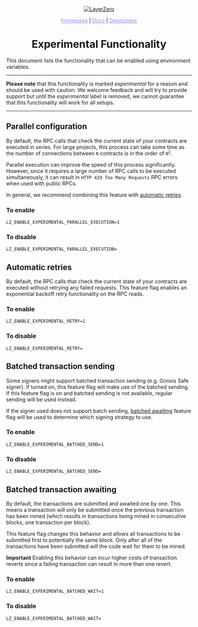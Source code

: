 <p align="center">
  <a href="https://layerzero.network">
    <img alt="LayerZero" style="max-width: 500px" src="https://d3a2dpnnrypp5h.cloudfront.net/bridge-app/lz.png"/>
  </a>
</p>

<p align="center">
  <a href="https://layerzero.network" style="color: #a77dff">Homepage</a> | <a href="https://docs.layerzero.network/" style="color: #a77dff">Docs</a> | <a href="https://layerzero.network/developers" style="color: #a77dff">Developers</a>
</p>

<h1 align="center">Experimental Functionality</h1>

This document lists the functionality that can be enabled using environment variables.

---

**Please note** that this functionality is marked _experimental_ for a reason and should be used with caution. We welcome feedback and will try to provide support but until the _experimental_ label is removed, we cannot guarantee that this functionality will work for all setups.

---

## Parallel configuration <a id="parallel-configuration"></a>

By default, the RPC calls that check the current state of your contracts are executed in series. For large projects, this process can take some time as the number of connections between `N` contracts is in the order of <code>N<sup>2</sup></code>.

Parallel execution can improve the speed of this process significantly. However, since it requires a large number of RPC calls to be executed simultaneously, it can result in `HTTP 429 Too Many Requests` RPC errors when used with public RPCs.

In general, we recommend combining this feature with <a href="#automatic-retries">automatic retries</a>.

### To enable

`LZ_ENABLE_EXPERIMENTAL_PARALLEL_EXECUTION=1`

### To disable

`LZ_ENABLE_EXPERIMENTAL_PARALLEL_EXECUTION=`

## Automatic retries <a id="automatic-retries"></a>

By default, the RPC calls that check the current state of your contracts are executed without retrying any failed requests. This feature flag enables an exponential backoff retry functionality on the RPC reads.

### To enable

`LZ_ENABLE_EXPERIMENTAL_RETRY=1`

### To disable

`LZ_ENABLE_EXPERIMENTAL_RETRY=`

## Batched transaction sending <a id="batched-send"></a>

Some signers might support batched transaction sending (e.g. Gnosis Safe signer). If turned on, this feature flag will make use of the batched sending. If this feature flag is on and batched sending is not available, regular sending will be used instead.

If the signer used does not support batch sending, <a href="#batched-wait">batched awaiting</a> feature flag will be used to determine which signing strategy to use.

### To enable

`LZ_ENABLE_EXPERIMENTAL_BATCHED_SEND=1`

### To disable

`LZ_ENABLE_EXPERIMENTAL_BATCHED_SEND=`

## Batched transaction awaiting <a id="batched-wait"></a>

By default, the transactions are submitted and awaited one by one. This means a transaction will only be submitted once the previous transaction has been mined (which results in transactions being mined in consecutive blocks, one transaction per block).

This feature flag changes this behavior and allows all transactions to be submitted first to potentially the same block. Only after all of the transactions have been submitted will the code wait for them to be mined.

**Important** Enabling this behavior can incur higher costs of transaction reverts since a failing transaction can result in more than one revert.

### To enable

`LZ_ENABLE_EXPERIMENTAL_BATCHED_WAIT=1`

### To disable

`LZ_ENABLE_EXPERIMENTAL_BATCHED_WAIT=`
